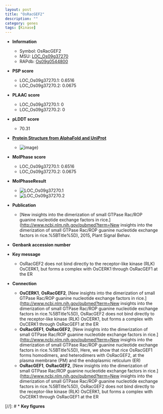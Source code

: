 ```yaml
---
layout: post
title: "OsRacGEF2"
description: ""
category: genes
tags: [Kinase]
---
```


* **Information**  
    + Symbol: OsRacGEF2  
    + MSU: [LOC_Os09g37270](http://rice.plantbiology.msu.edu/cgi-bin/ORF_infopage.cgi?orf=LOC_Os09g37270)  
    + RAPdb: [Os09g0544800](http://rapdb.dna.affrc.go.jp/viewer/gbrowse_details/irgsp1?name=Os09g0544800)  

* **PSP score**  
    + LOC_Os09g37270.1: 0.6516 
    + LOC_Os09g37270.2: 0.0675 

* **PLAAC score**  
    + LOC_Os09g37270.1: 0 
    + LOC_Os09g37270.2: 0 

* **pLDDT score**
    + 70.31

* **[Protein Structure from AlphaFold and UniProt](https://www.uniprot.org/uniprotkb/Q0IZW9/entry#structure)**
    + ![image](https://ricepsp.github.io/images/Q0/AF-Q0IZW9-F1.png))

* **MolPhase score**
    + LOC_Os09g37270.1: 0.6516
    + LOC_Os09g37270.2: 0.0675

* **MolPhaseResult**
    + ![LOC_Os09g37270.1](https://ricepsp.github.io/pictures/LOC_Os09g/LOC_Os09g37270.1.png)
    + ![LOC_Os09g37270.2](https://ricepsp.github.io/pictures/LOC_Os09g/LOC_Os09g37270.2.png)

* **Publication**  
    + [New insights into the dimerization of small GTPase Rac/ROP guanine nucleotide exchange factors in rice.](http://www.ncbi.nlm.nih.gov/pubmed?term=New insights into the dimerization of small GTPase Rac/ROP guanine nucleotide exchange factors in rice.%5BTitle%5D), 2015, Plant Signal Behav.

* **Genbank accession number**  

* **Key message**  
    + OsRacGEF2 does not bind directly to the receptor-like kinase (RLK) OsCERK1, but forms a complex with OsCERK1 through OsRacGEF1 at the ER

* **Connection**  
    + __OsCERK1__, __OsRacGEF2__, [New insights into the dimerization of small GTPase Rac/ROP guanine nucleotide exchange factors in rice.](http://www.ncbi.nlm.nih.gov/pubmed?term=New insights into the dimerization of small GTPase Rac/ROP guanine nucleotide exchange factors in rice.%5BTitle%5D), OsRacGEF2 does not bind directly to the receptor-like kinase (RLK) OsCERK1, but forms a complex with OsCERK1 through OsRacGEF1 at the ER
    + __OsRacGEF1__, __OsRacGEF2__, [New insights into the dimerization of small GTPase Rac/ROP guanine nucleotide exchange factors in rice.](http://www.ncbi.nlm.nih.gov/pubmed?term=New insights into the dimerization of small GTPase Rac/ROP guanine nucleotide exchange factors in rice.%5BTitle%5D), Here, we show that rice OsRacGEF1 forms homodimers, and heterodimers with OsRacGEF2, at the plasma membrane (PM) and the endoplasmic reticulum (ER)
    + __OsRacGEF1__, __OsRacGEF2__, [New insights into the dimerization of small GTPase Rac/ROP guanine nucleotide exchange factors in rice.](http://www.ncbi.nlm.nih.gov/pubmed?term=New insights into the dimerization of small GTPase Rac/ROP guanine nucleotide exchange factors in rice.%5BTitle%5D), OsRacGEF2 does not bind directly to the receptor-like kinase (RLK) OsCERK1, but forms a complex with OsCERK1 through OsRacGEF1 at the ER

[//]: # * **Key figures**  



